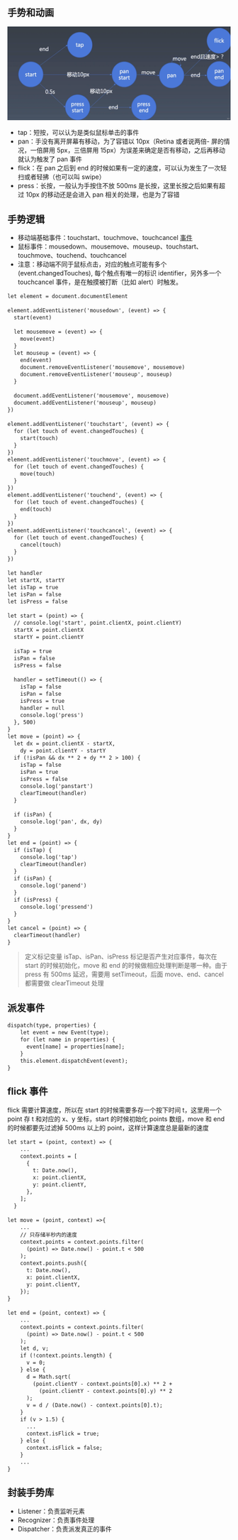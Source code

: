 <!--
 * @description: description
 * @author: liuyun03
 * @Date: 2020-07-23 16:30:46
 * @LastEditors: liuyun03
 * @LastEditTime: 2020-11-16 09:57:20
-->

## 手势和动画

![手势和动画](gesture.png)

- tap：短按，可以认为是类似鼠标单击的事件
- pan：手没有离开屏幕有移动，为了容错以 10px（Retina 或者说两倍- 屏的情况，一倍屏用 5px，三倍屏用 15px）为误差来确定是否有移动，之后再移动就认为触发了 pan 事件
- flick：在 pan 之后到 end 的时候如果有一定的速度，可以认为发生了一次轻扫或者轻拂（也可以叫 swipe）
- press：长按，一般认为手按住不放 500ms 是长按，这里长按之后如果有超过 10px 的移动还是会进入 pan 相关的处理，也是为了容错

## 手势逻辑

- 移动端基础事件：touchstart、touchmove、touchcancel [事件](https://developer.mozilla.org/zh-CN/docs/Web/API/Touch_events)
- 鼠标事件：mousedown、mousemove、mouseup、touchstart、touchmove、touchend、touchcancel
- 注意：移动端不同于鼠标点击，对应的触点可能有多个(event.changedTouches), 每个触点有唯一的标识 identifier，另外多一个 touchcancel 事件，是在触摸被打断（比如 alert）时触发。

```
let element = document.documentElement

element.addEventListener('mousedown', (event) => {
  start(event)

  let mousemove = (event) => {
    move(event)
  }
  let mouseup = (event) => {
    end(event)
    document.removeEventListener('mousemove', mousemove)
    document.removeEventListener('mouseup', mouseup)
  }

  document.addEventListener('mousemove', mousemove)
  document.addEventListener('mouseup', mouseup)
})

element.addEventListener('touchstart', (event) => {
  for (let touch of event.changedTouches) {
    start(touch)
  }
})
element.addEventListener('touchmove', (event) => {
  for (let touch of event.changedTouches) {
    move(touch)
  }
})
element.addEventListener('touchend', (event) => {
  for (let touch of event.changedTouches) {
    end(touch)
  }
})
element.addEventListener('touchcancel', (event) => {
  for (let touch of event.changedTouches) {
    cancel(touch)
  }
})

let handler
let startX, startY
let isTap = true
let isPan = false
let isPress = false

let start = (point) => {
  // console.log('start', point.clientX, point.clientY)
  startX = point.clientX
  startY = point.clientY

  isTap = true
  isPan = false
  isPress = false

  handler = setTimeout(() => {
    isTap = false
    isPan = false
    isPress = true
    handler = null
    console.log('press')
  }, 500)
}
let move = (point) => {
  let dx = point.clientX - startX,
    dy = point.clientY - startY
  if (!isPan && dx ** 2 + dy ** 2 > 100) {
    isTap = false
    isPan = true
    isPress = false
    console.log('panstart')
    clearTimeout(handler)
  }

  if (isPan) {
    console.log('pan', dx, dy)
  }
}
let end = (point) => {
  if (isTap) {
    console.log('tap')
    clearTimeout(handler)
  }
  if (isPan) {
    console.log('panend')
  }
  if (isPress) {
    console.log('pressend')
  }
}
let cancel = (point) => {
  clearTimeout(handler)
}
```

> 定义标记变量 isTap、isPan、isPress 标记是否产生对应事件，每次在 start 的时候初始化，move 和 end 的时候做相应处理判断是哪一种。由于 press 有 500ms 延迟，需要用 setTimeout，后面 move、end、cancel 都需要做 clearTimeout 处理

## 派发事件

```
dispatch(type, properties) {
    let event = new Event(type);
    for (let name in properties) {
      event[name] = properties[name];
    }
    this.element.dispatchEvent(event);
}
```

## flick 事件

flick 需要计算速度，所以在 start 的时候需要多存一个按下时间 t，这里用一个 point 存 t 和对应的 x、y 坐标，start 的时候初始化 points 数组，move 和 end 的时候都要先过滤掉 500ms 以上的 point，这样计算速度总是最新的速度

```
let start = (point, context) => {
    ...
    context.points = [
      {
        t: Date.now(),
        x: point.clientX,
        y: point.clientY,
      },
    ];
  }

let move = (point, context) =>{
    ...
    // 只存储半秒内的速度
    context.points = context.points.filter(
      (point) => Date.now() - point.t < 500
    );
    context.points.push({
      t: Date.now(),
      x: point.clientX,
      y: point.clientY,
    });
}

let end = (point, context) => {
    ...
    context.points = context.points.filter(
      (point) => Date.now() - point.t < 500
    );
    let d, v;
    if (!context.points.length) {
      v = 0;
    } else {
      d = Math.sqrt(
        (point.clientY - context.points[0].x) ** 2 +
          (point.clientY - context.points[0].y) ** 2
      );
      v = d / (Date.now() - context.points[0].t);
    }
    if (v > 1.5) {
      ...
      context.isFlick = true;
    } else {
      context.isFlick = false;
    }
    ...
}
```

## 封装手势库

- Listener：负责监听元素
- Recognizer：负责事件处理
- Dispatcher：负责派发真正的事件

